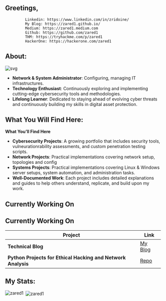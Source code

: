 ## Greetings,
```
         Linkedin: https://www.linkedin.com/in/zridoine/
         My Blog: https://zared1.github.io/
         Medium: https://zared1.medium.com
         Github: https://github.com/zared1
         THM: https://tryhackme.com/p/zared1
         HackerOne: https://hackerone.com/zared1
```

## About:

![svg](https://readme-typing-svg.demolab.com?font=Jersey+10&size=32&duration=3500&pause=500&color=FFFFFF&width=900&lines=Exploring+the+world+of+networks+and+systems%2C+one+packet+at+a+time+%3A%29)

* **Network & System Administrator**: Configuring, managing IT infrastructures.
* **Technology Enthusiast**: Continuously exploring and implementing cutting-edge cybersecurity tools and methodologies.
* **Lifelong Learner**: Dedicated to staying ahead of evolving cyber threats and continuously building my skills in digital asset protection.

## What You Will Find Here:

**What You’ll Find Here**
* **Cybersecurity Projects**: A growing portfolio that includes security tools, vulneurationrability assessments, and custom penetration testing scripts.
* **Network Projects**: Practical implementations covering network setup, topologies and config
* **Systems Projects**: Practical implementations covering Linux & Windows server setups, system automation, and administration tasks.
* **Well-Documented Work**: Each project includes detailed explanations and guides to help others understand, replicate, and build upon my work.

## Currently Working On

## Currently Working On

| Project | Link |
|----------|------|
| **Technical Blog** | <a href="https://zared1.github.io" target="_blank" rel="noopener noreferrer">My Blog</a> |
| **Python Projects for Ethical Hacking and Network Analysis** | <a href="https://github.com/zared1/CS-Projects" target="_blank" rel="noopener noreferrer">Repo</a> |

## My Stats:

<p><img align="left" src="https://github-readme-stats.vercel.app/api/top-langs?username=zared1&show_icons=true&locale=en&layout=compact" alt="zared1" /></p>

<p>&nbsp;<img align="center" src="https://github-readme-stats.vercel.app/api?username=zared1&show_icons=true&locale=en" alt="zared1" /></p>
